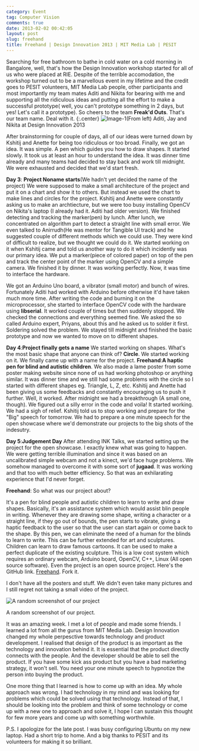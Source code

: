 ```yaml
---
category: Event
tag: Computer Vision
comments: true
date: 2013-02-02 00:42:05
layout: post
slug: freehand
title: Freehand | Design Innovation 2013 | MIT Media Lab | PESIT
---
```


Searching for free bathroom to bathe in cold water on a cold morning in Bangalore, well, that's how the Design Innovation workshop started for all of us who were placed at RIE. Despite of the terrible accomodation, the workshop turned out to be a marvellous event in my lifetime and the credit goes to PESIT volunteers, MIT Media Lab people, other participants and most importantly my team mates Aditi and Nikita for bearing with me and supporting all the ridiculous ideas and putting all the effort to make a successful prototype( well, you can't prototype something in 2 days, but yes! Let's call it a prototype). So cheers to the team **Freak'd Outs**. That's our team name. Deal with it.
{:.center}
![Image-1](/assets/images/MITDI-1.jpg "(From left) Aditi, Jay and Nikita at Design Innovation 2013")(From left) Aditi, Jay and Nikita at Design Innovation 2013

After brainstorming for couple of days, all of our ideas were turned down by Kshitij and Anette for being too ridiculous or too broad. Finally, we got an idea. It was simple. A pen which guides you how to draw shapes. It started slowly. It took us at least an hour to understand the idea. It was dinner time already and many teams had decided to stay back and work till midnight. We were exhausted and decided that we'd start fresh. 

**Day 3**: **Project Noname starts**(We hadn't yet decided the name of the project)
We were supposed to make a small architecture of the project and put it on a chart and show it to others. But instead we used the chart to make lines and circles for the project. Kshitij and Anette were constantly asking us to make an archtiecture, but we were too busy installing OpenCV on Nikita's laptop (I already had it. Aditi had older version). We finished detecting and tracking the marker(pen) by lunch. After lunch, we concentrated on algorithm part to detect a straight line with small error. We even talked to Anirrudh(He was mentor for Tangible UI track) and he suggested couple of different methods which we could use. They were kind of difficult to realize, but we thought we could do it. We started working on it when Kshitij came and told us another way to do it which incidently was our primary idea. We put a marker(piece of colored paper) on top of the pen and track the center point of the marker using OpenCV and a simple camera. We finished it by dinner. It was working perfectly. Now, it was time to interface the hardware.

We got an Arduino Uno board, a vibrator (small motor) and bunch of wires. Fortunately Aditi had worked with Arduino before otherwise it'd have taken much more time. After writing the code and burning it on the microprocessor, she started to interface OpenCV code with the hardware using **libserial**. It worked couple of times but then suddenly stopped. We checked the connections and everything seemed fine. We asked the so called Arduino expert, Priyans, about this and he asked us to solder it first. Soldering solved the problem. We stayed till midnight and finished the basic prototype and now we wanted to move on to different shapes.

**Day 4**:**Project finally gets a name**
We started working on shapes. What's the most basic shape that anyone can think of? **Circle**. We started working on it. We finally came up with a name for the project.
**Freehand**:**A haptic pen for blind and autistic children**. We also made a lame poster from some poster making website since none of us had working photoshop or anything similar. It was dinner time and we still had some problems with the circle so I started with different shapes eg. Triangle, L, Z, etc. Kshitij and Anette had been giving us some feedbacks and constantly encouraging us to push it further. Well, it worked. After midnight we had a breakthrough (A small one, though). We figured out a silly error in the code and voila! It started working. We had a sigh of relief. Kshitij told us to stop working and prepare for the "Big" speech for tomorrow. We had to prepare a one minute speech for the open showcase where we'd demonstrate our projects to the big shots of the indesutry.

**Day 5**:**Judgement Day**
After attending INK Talks, we started setting up the project for the open showcase. I exactly knew what was going to happen. We were getting terrible illumination and since it was based on an uncalibrated simple webcam and not a kinect, we'd face huge problems. We somehow managed to overcome it with some sort of **jugaad**. It was working and that too with much better efficiency. So that was an exhilarating experience that I'd never forget.

**Freehand**:
So what was our project about?

It's a pen for blind people and autistic children to learn to write and draw shapes. Basically, it's an assistance system which would assist blin people in writing. Whenever they are drawing some shape, writing a character or a straight line, if they go out of bounds, the pen starts to vibrate, giving a haptic feedback to the user so that the user can start again or come back to the shape. By this pen, we can eliminate the need of a human for the blinds to learn to write. This can be further extended for art and sculptures. Children can learn to draw famous cartoons. It can be used to make a perfect duplicate of the existing sculpture. This is a low cost system which requires an ordinary webcam, Arduino board, OpenCV, C++, Linux (All open source software). Even the project is an open source project. Here's the GitHub link. [Freehand](https://github.com/jayrambhia/freehand). Fork it.

I don't have all the posters and stuff. We didn't even take many pictures and I still regret not taking a small video of the project.

![A random screenshot of our project](/assets/images/MITDI-2.jpg "With Anette") 

A random screenshot of our project.

It was an amazing week. I met a lot of people and made some friends. I learned a lot from all the gurus from MIT Media Lab. Design Innovation changed my whole perpesctive towards technology and product development. I realised that design of the product is as important as the technology and innovation behind it. It is essential that the product directly connects with the people. And the developer should be able to sell the product. If you have some kick ass product but you have a bad marketing strategy, it won't sell. You need your one minute speech to hypnotize the person into buying the product.

One more thing that I learned is how to come up with an idea. My whole approach was wrong. I had technology in my mind and was looking for problems which could be solved using that technology. Instead of that, I should be looking into the problem and think of some technology or come up with a new one to approach and solve it, I hope I can sustain this thought for few more years and come up with something worthwhile.

P.S. I apologize for the late post. I was busy configuring Ubuntu on my new laptop. Had a short trip to home. And a big thanks to PESIT and its volunteers for making it so brilliant.
